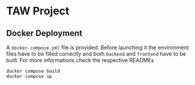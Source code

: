 # TAW Project

## Docker Deployment
A `docker-compose.yml` file is provided. Before launching it the environment files have to be filled correctly and both `backend` and `frontend` have to be built. For more informations check the respective READMEs

```
docker compose build
docker compose up
```


